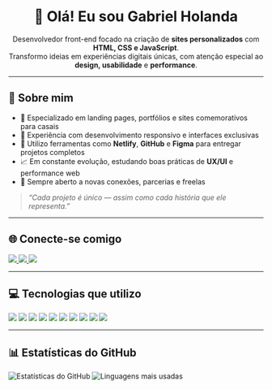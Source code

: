 <h1 align="center">👋 Olá! Eu sou Gabriel Holanda</h1>
<p align="center">
Desenvolvedor front-end focado na criação de <strong>sites personalizados</strong> com <strong>HTML, CSS e JavaScript</strong>.<br>
Transformo ideias em experiências digitais únicas, com atenção especial ao <strong>design, usabilidade</strong> e <strong>performance</strong>.
</p>

---

## 💫 Sobre mim

- 💼 Especializado em landing pages, portfólios e sites comemorativos para casais  
- 🎯 Experiência com desenvolvimento responsivo e interfaces exclusivas  
- 🚀 Utilizo ferramentas como <strong>Netlify</strong>, <strong>GitHub</strong> e <strong>Figma</strong> para entregar projetos completos  
- 📈 Em constante evolução, estudando boas práticas de <strong>UX/UI</strong> e performance web  
- 💬 Sempre aberto a novas conexões, parcerias e freelas

> *“Cada projeto é único — assim como cada história que ele representa.”*

---

## 🌐 Conecte-se comigo

<p align="left">
  <a href="https://discord.gg/1n1xghtt" target="_blank">
    <img src="https://img.shields.io/badge/Discord-%237289DA.svg?style=for-the-badge&logo=discord&logoColor=white" />
  </a>
  <a href="https://instagram.com/ogabrielholanda" target="_blank">
    <img src="https://img.shields.io/badge/@ogabrielholanda-%23E4405F.svg?style=for-the-badge&logo=instagram&logoColor=white" />
  </a>
  <a href="https://gabrielholandacosta.github.io/portfolioGabriel" target="_blank">
    <img src="https://img.shields.io/badge/Portfólio-1a1a1a?style=for-the-badge&logo=about.me&logoColor=white" />
  </a>
</p>

---

## 💻 Tecnologias que utilizo

<p align="left">
  <img src="https://img.shields.io/badge/html5-%23E34F26.svg?style=flat&logo=html5&logoColor=white" />
  <img src="https://img.shields.io/badge/css3-%231572B6.svg?style=flat&logo=css3&logoColor=white" />
  <img src="https://img.shields.io/badge/javascript-%23323330.svg?style=flat&logo=javascript&logoColor=%23F7DF1E" />
  <img src="https://img.shields.io/badge/netlify-%23000000.svg?style=flat&logo=netlify&logoColor=#00C7B7" />
  <img src="https://img.shields.io/badge/figma-%23F24E1E.svg?style=flat&logo=figma&logoColor=white" />
  <img src="https://img.shields.io/badge/flutter-%2302569B.svg?style=flat&logo=flutter&logoColor=white" />
  <img src="https://img.shields.io/badge/mysql-%2300f.svg?style=flat&logo=mysql&logoColor=white" />
  <img src="https://img.shields.io/badge/sqlite-%2307405e.svg?style=flat&logo=sqlite&logoColor=white" />
  <img src="https://img.shields.io/badge/java-%23ED8B00.svg?style=flat&logo=java&logoColor=white" />
  <img src="https://img.shields.io/badge/oracle-F80000?style=flat&logo=oracle&logoColor=white" />
</p>

---

## 📊 Estatísticas do GitHub

<p align="left">
  <img src="https://github-readme-stats.vercel.app/api?username=gabrielholandacosta&show_icons=true&theme=radical" alt="Estatísticas do GitHub" />
  <img src="https://github-readme-stats.vercel.app/api/top-langs/?username=gabrielholandacosta&layout=compact&theme=radical" alt="Linguagens mais usadas" />
</p>
